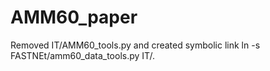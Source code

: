 # AMM60_paper

Removed IT/AMM60_tools.py and created symbolic link
ln -s FASTNEt/amm60_data_tools.py IT/.
